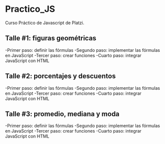 # Practico_JS
Curso Práctico de Javascript de Platzi.

## Talle #1: figuras geométricas

-Primer paso: definir las fórmulas
-Segundo paso: implementar las fórmulas en JavaScript
-Tercer paso: crear funciones
-Cuarto paso: integrar JavaScript con HTML

## Talle #2: porcentajes y descuentos

-Primer paso: definir las fórmulas
-Segundo paso: implementar las fórmulas en JavaScript
-Tercer paso: crear funciones
-Cuarto paso: integrar JavaScript con HTML

## Talle #3: promedio, mediana y moda

-Primer paso: definir las fórmulas
-Segundo paso: implementar las fórmulas en JavaScript
-Tercer paso: crear funciones
-Cuarto paso: integrar JavaScript con HTML